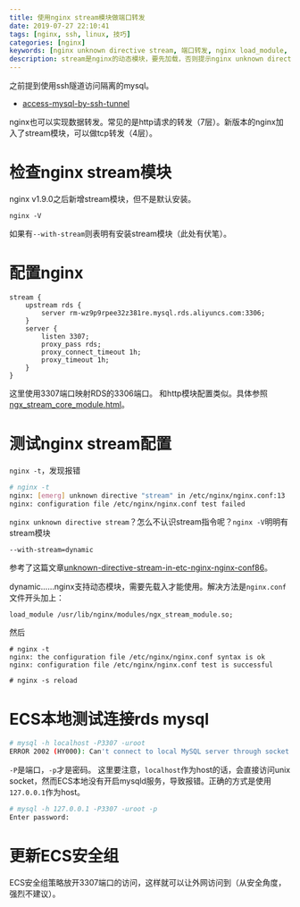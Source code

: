 ```yaml
---
title: 使用nginx stream模块做端口转发
date: 2019-07-27 22:10:41
tags: [nginx, ssh, linux, 技巧]
categories: [nginx]
keywords: [nginx unknown directive stream, 端口转发, nginx load_module, ngx_stream_module.so]
description: stream是nginx的动态模块，要先加载，否则提示nginx unknown directive stream。在nginx.conf头部增加load_module /usr/lib/nginx/modules/ngx_stream_module.so; 即可。
---
```


之前提到使用ssh隧道访问隔离的mysql。
- [access-mysql-by-ssh-tunnel](/posts/access-mysql-by-ssh-tunnel)

nginx也可以实现数据转发。常见的是http请求的转发（7层）。新版本的nginx加入了stream模块，可以做tcp转发（4层）。
<!-- more -->

# 检查nginx stream模块

nginx v1.9.0之后新增stream模块，但不是默认安装。
```
nginx -V
```
如果有`--with-stream`则表明有安装stream模块（此处有伏笔）。

# 配置nginx
```
stream {
    upstream rds {
        server rm-wz9p9rpee32z381re.mysql.rds.aliyuncs.com:3306;
    }
    server {
        listen 3307;
        proxy_pass rds;
        proxy_connect_timeout 1h;
        proxy_timeout 1h;
    }
}
```
这里使用3307端口映射RDS的3306端口。
和http模块配置类似。具体参照[ngx_stream_core_module.html](http://nginx.org/en/docs/stream/ngx_stream_core_module.html)。

# 测试nginx stream配置

`nginx -t`，发现报错
```bash
# nginx -t
nginx: [emerg] unknown directive "stream" in /etc/nginx/nginx.conf:13
nginx: configuration file /etc/nginx/nginx.conf test failed
```
`nginx unknown directive stream`？怎么不认识stream指令呢？`nginx -V`明明有stream模块
```
--with-stream=dynamic
```
参考了这篇文章[unknown-directive-stream-in-etc-nginx-nginx-conf86](https://serverfault.com/questions/858067/unknown-directive-stream-in-etc-nginx-nginx-conf86)。 

dynamic……nginx支持动态模块，需要先载入才能使用。解决方法是`nginx.conf`文件开头加上：
```
load_module /usr/lib/nginx/modules/ngx_stream_module.so;
```
然后
```
# nginx -t
nginx: the configuration file /etc/nginx/nginx.conf syntax is ok
nginx: configuration file /etc/nginx/nginx.conf test is successful

# nginx -s reload
```

# ECS本地测试连接rds mysql
```bash
# mysql -h localhost -P3307 -uroot
ERROR 2002 (HY000): Can't connect to local MySQL server through socket '/var/run/mysqld/mysqld.sock' (2)
```
`-P`是端口，`-p`才是密码。
这里要注意，`localhost`作为host的话，会直接访问unix socket，然而ECS本地没有开启mysqld服务，导致报错。正确的方式是使用`127.0.0.1`作为host。

```bash
# mysql -h 127.0.0.1 -P3307 -uroot -p
Enter password: 
```

# 更新ECS安全组

ECS安全组策略放开3307端口的访问，这样就可以让外网访问到（从安全角度，强烈不建议）。




